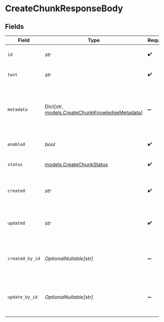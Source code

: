 # CreateChunkResponseBody


## Fields

| Field                                                                                       | Type                                                                                        | Required                                                                                    | Description                                                                                 |
| ------------------------------------------------------------------------------------------- | ------------------------------------------------------------------------------------------- | ------------------------------------------------------------------------------------------- | ------------------------------------------------------------------------------------------- |
| `id`                                                                                        | *str*                                                                                       | :heavy_check_mark:                                                                          | The unique identifier of the chunk                                                          |
| `text`                                                                                      | *str*                                                                                       | :heavy_check_mark:                                                                          | The text content of the chunk                                                               |
| `metadata`                                                                                  | Dict[str, [models.CreateChunkKnowledgeMetadata](../models/createchunkknowledgemetadata.md)] | :heavy_minus_sign:                                                                          | Metadata of the chunk. Can include `page_number` or any other key-value pairs               |
| `enabled`                                                                                   | *bool*                                                                                      | :heavy_check_mark:                                                                          | Whether the chunk is enabled                                                                |
| `status`                                                                                    | [models.CreateChunkStatus](../models/createchunkstatus.md)                                  | :heavy_check_mark:                                                                          | The status of the chunk                                                                     |
| `created`                                                                                   | *str*                                                                                       | :heavy_check_mark:                                                                          | The date and time the chunk was created                                                     |
| `updated`                                                                                   | *str*                                                                                       | :heavy_check_mark:                                                                          | The date and time the chunk was updated                                                     |
| `created_by_id`                                                                             | *OptionalNullable[str]*                                                                     | :heavy_minus_sign:                                                                          | The unique identifier of the user who created the chunk                                     |
| `update_by_id`                                                                              | *OptionalNullable[str]*                                                                     | :heavy_minus_sign:                                                                          | The unique identifier of the user who updated the chunk                                     |